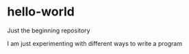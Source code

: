 # hello-world
Just the beginning repository

I am just experimenting with different ways to write a program
